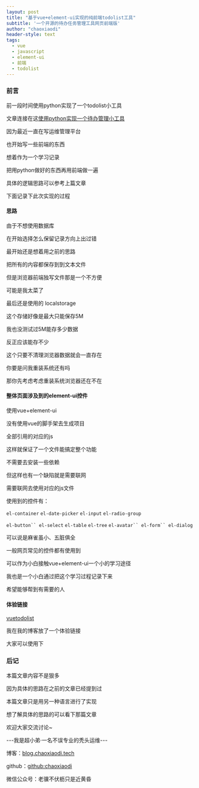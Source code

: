 ```yaml
---
layout: post
title: "基于vue+element-ui实现的纯前端todolist工具"
subtitle: '一个开源的待办任务管理工具网页前端版'
author: "chaoxiaodi"
header-style: text
tags:
  - vue
  - javascript
  - element-ui
  - 前端
  - todolist
---
```


### 前言
前一段时间使用python实现了一个todolist小工具

文章连接在这[使用python实现一个待办管理小工具](https://blog.chaoxiaodi.tech/2021/03/08/python-todolist/)

因为最近一直在写运维管理平台

也开始写一些前端的东西

想着作为一个学习记录

把用python做好的东西再用前端做一遍

具体的逻辑思路可以参考上篇文章

下面记录下此次实现的过程

#### 思路

由于不想使用数据库

在开始选择怎么保留记录方向上出过错

最开始还是想着用之前的思路

把所有的内容都保存到到文本文件

但是浏览器前端独写文件那是一个不方便

可能是我太菜了

最后还是使用的 localstorage

这个存储好像是最大只能保存5M 

我也没测试过5M能存多少数据

反正应该能存不少

这个只要不清理浏览器数据就会一直存在

你要是问我重装系统还有吗

那你先考虑考虑重装系统浏览器还在不在

#### 整体页面涉及到的element-ui控件

使用vue+element-ui

没有使用vue的脚手架去生成项目

全部引用的对应的js

这样就保证了一个文件能搞定整个功能

不需要去安装一些依赖

但这样也有一个缺陷就是需要联网

需要联网去使用对应的js文件

使用到的控件有：

`el-container` `el-date-picker` `el-input` `el-radio-group`

`el-button`` el-select` `el-table` `el-tree` `el-avatar`` el-form`` el-dialog`

可以说是麻雀虽小、五脏俱全

一般网页常见的控件都有使用到

可以作为小白接触vue+element-ui一个小的学习途径

我也是一个小白通过把这个学习过程记录下来

希望能够帮到有需要的人

#### 体验链接

[vuetodolist](https://blog.chaoxiaodi.tech/todolist.html)

我在我的博客放了一个体验链接

大家可以使用下

### 后记

本篇文章内容不是狠多

因为具体的思路在之前的文章已经提到过

本篇文章只是用另一种语言进行了实现

想了解具体的思路的可以看下那篇文章

欢迎大家交流讨论~


---我是超小弟·一名不误专业的秃头运维---

博客：[blog.chaoxiaodi.tech](https://blog.chaoxiaodi.tech)

github：[github:chaoxiaodi](https://github.com/chaoxiaodi)

微信公众号：老骥不伏枥只是近黄昏







